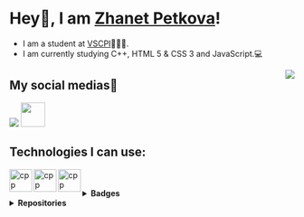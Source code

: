 
# Hey👋, I am [Zhanet Petkova](https://github.com/ZYPetkova20)!
- I am a student at [VSCPI](https://www.codingburgas.bg/)👨🏻‍💻. 
- I am currently studying C++, HTML 5 & CSS 3 and JavaScript.💻

<img align="right" weight="250" src="https://c.tenor.com/YdTpw-54DXcAAAAC/pusheen-laptop.gif" />

## My social medias📸

 <a href = "https://www.instagram.com/zhanett.p/"><img src="https://img.icons8.com/fluent/48/000000/instagram-new.png"/></a>
 <a href = "https://eur.delve.office.com/"><img src = "https://bg.wizcase.com/wp-content/uploads/2020/02/Office-logo.jpg" height = "43"/></a>

## Technologies I can use:
 
<img align="left" height="40" src="https://upload.wikimedia.org/wikipedia/commons/1/18/ISO_C%2B%2B_Logo.svg" alt="cpp">
<img align="left" height="40" src="https://upload.wikimedia.org/wikipedia/commons/thumb/6/61/HTML5_logo_and_wordmark.svg/1200px-HTML5_logo_and_wordmark.svg.png" alt="cpp">
<img align="left" height="40" src="https://upload.wikimedia.org/wikipedia/commons/d/d5/CSS3_logo_and_wordmark.svg" alt="cpp"><br>
<br>

<details>
  <br>
<summary><b>Badges</b></summary>
<img height="64" src="https://images.credly.com/size/680x680/images/fd092703-61db-4e9f-9c7c-2211d44ca87d/MOS_Word.png" alt="cpp">
<img height="64" src="https://images.credly.com/images/7cd0e3ab-f934-4a49-9c30-d1e50fc58195/MTA-Introduction_to_Programming_Using_HTML_and_CSS.png" alt="cpp">
</details>
<details>
  <summary><b>Repositories</b></summary>

[![Earthlings](https://github-readme-stats.vercel.app/api/pin/?username=smtashev20&repo=Green_Project_&theme=tokyonight)](https://github.com/SMTashev20/Green_Project_)
[![Team Hector](https://github-readme-stats.vercel.app/api/pin/?username=asslavov18&repo=TeamHector&theme=tokyonight)](https://github.com/asslavov18/TeamHector)
[![Blue Birds](https://github-readme-stats.vercel.app/api/pin/?username=sysolakov20&repo=Physics-Project&theme=tokyonight)](https://github.com/SYSolakov20/Physics-Project)
[![NEWT](https://github-readme-stats.vercel.app/api/pin/?username=zypetkova20&repo=Historical-Geography-Project&theme=tokyonight)](https://github.com/ZYPetkova20/Historical-Geography-Project)
</details>
